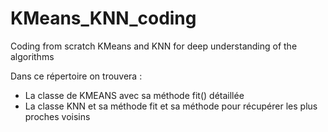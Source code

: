 # KMeans_KNN_coding
Coding from scratch KMeans and KNN for deep understanding of the algorithms

Dans ce répertoire on trouvera :
- La classe de KMEANS avec sa méthode fit() détaillée
- La classe KNN et sa méthode fit et sa méthode pour récupérer les plus proches voisins
